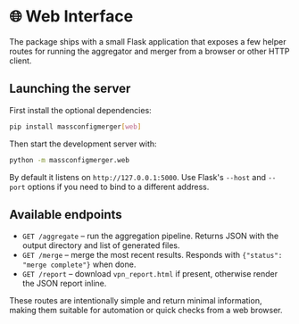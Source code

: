# 🌐 Web Interface

The package ships with a small Flask application that exposes a few helper routes for running the aggregator and merger from a browser or other HTTP client.

## Launching the server

First install the optional dependencies:

```bash
pip install massconfigmerger[web]
```

Then start the development server with:

```bash
python -m massconfigmerger.web
```

By default it listens on `http://127.0.0.1:5000`. Use Flask's `--host` and `--port` options if you need to bind to a different address.

## Available endpoints

- `GET /aggregate` – run the aggregation pipeline. Returns JSON with the output directory and list of generated files.
- `GET /merge` – merge the most recent results. Responds with `{"status": "merge complete"}` when done.
- `GET /report` – download `vpn_report.html` if present, otherwise render the JSON report inline.

These routes are intentionally simple and return minimal information, making them suitable for automation or quick checks from a web browser.
